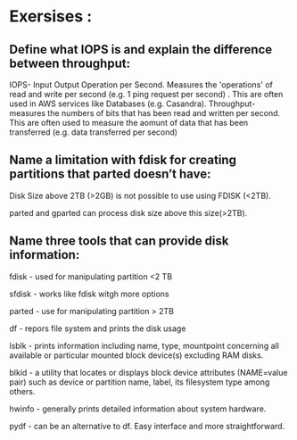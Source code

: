 # Exersises :

##  Define what IOPS is and explain the difference between throughput:


IOPS- Input Output Operation per Second. Measures the 'operations' of read and write per second (e.g. 1 ping request per second) . This are often used in AWS services like Databases (e.g. Casandra). Throughput- measures the numbers of bits that has been read and written per second. This are often used to measure the aomunt of data that has been transferred (e.g. data transferred  per second)

## Name a limitation with fdisk for creating partitions that parted doesn’t have: 

Disk Size above 2TB (>2GB) is not possible to use using FDISK (<2TB).

 parted and gparted can process disk size above this size(>2TB).

## Name three tools that can provide disk information:

fdisk - used for manipulating partition <2 TB

sfdisk - works like fdisk witgh more options

parted - use for manipulating partition > 2TB

df - repors file system and prints the disk usage

lsblk -  prints information including name, type, mountpoint concerning all available or particular mounted block device(s) excluding RAM disks.

blkid - a utility that locates or displays block device attributes (NAME=value pair) such as device or partition name, label, its filesystem type among others.

hwinfo -  generally prints detailed information about system hardware.

pydf - can be an alternative to df. Easy interface and more straightforward.
